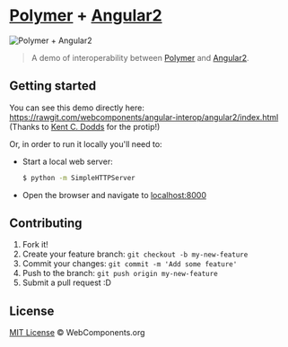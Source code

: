 # [Polymer](http://www.polymer-project.org/) + [Angular2](http://angular.io/)

![Polymer + Angular2](https://cloud.githubusercontent.com/assets/1699357/15891323/4ea3136c-2d74-11e6-98f7-55e0fdd16867.png)

> A demo of interoperability between [Polymer](http://www.polymer-project.org/) and [Angular2](http://angular.io/).


## Getting started

You can see this demo directly here: https://rawgit.com/webcomponents/angular-interop/angular2/index.html
(Thanks to [Kent C. Dodds](https://github.com/kentcdodds) for the protip!)

Or, in order to run it locally you'll need to:

* Start a local web server:

    ```sh
    $ python -m SimpleHTTPServer
    ```

* Open the browser and navigate to [localhost:8000](http://localhost:8000/)

## Contributing

1. Fork it!
2. Create your feature branch: `git checkout -b my-new-feature`
3. Commit your changes: `git commit -m 'Add some feature'`
4. Push to the branch: `git push origin my-new-feature`
5. Submit a pull request :D

## License

[MIT License](http://webcomponentsorg.mit-license.org/) © WebComponents.org
